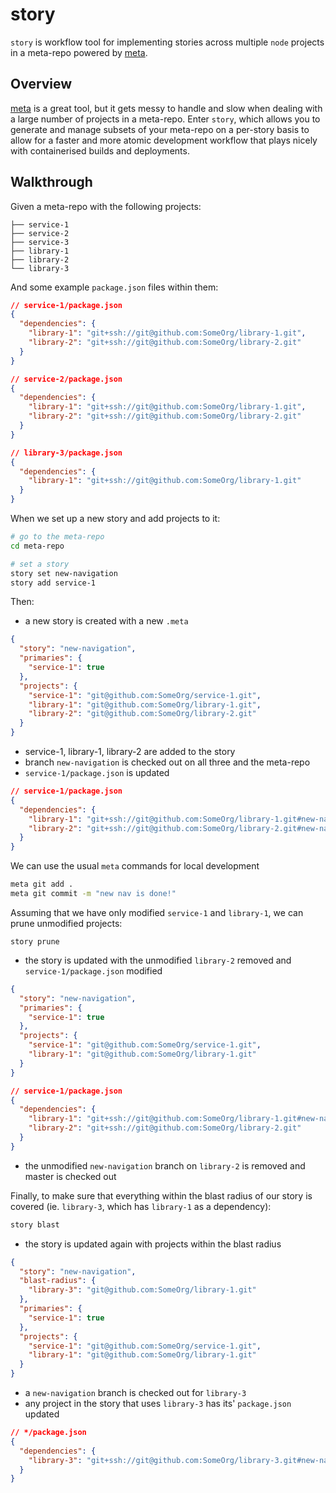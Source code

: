 # story
`story` is workflow tool for implementing stories across multiple `node` projects in a meta-repo
powered by [meta](https://github.com/mateodelnorte/meta).

## Overview
[meta](https://github.com/mateodelnorte/meta) is a great tool, but it gets messy to handle and slow
when dealing with a large number of projects in a meta-repo. Enter `story`, which allows you to
generate and manage subsets of your meta-repo on a per-story basis to allow for a faster and more
atomic development workflow that plays nicely with containerised builds and deployments.

## Walkthrough

Given a meta-repo with the following projects:
```
├── service-1
├── service-2
├── service-3
├── library-1
├── library-2
└── library-3
```

And some example `package.json` files within them:
```json
// service-1/package.json
{ 
  "dependencies": {
    "library-1": "git+ssh://git@github.com:SomeOrg/library-1.git",
    "library-2": "git+ssh://git@github.com:SomeOrg/library-2.git"
  }
}

```

```json
// service-2/package.json
{ 
  "dependencies": {
    "library-1": "git+ssh://git@github.com:SomeOrg/library-1.git",
    "library-2": "git+ssh://git@github.com:SomeOrg/library-2.git"
  }
}
```

```json
// library-3/package.json
{ 
  "dependencies": {
    "library-1": "git+ssh://git@github.com:SomeOrg/library-1.git"
  }
}
```


When we set up a new story and add projects to it:
```bash
# go to the meta-repo
cd meta-repo

# set a story
story set new-navigation
story add service-1
```

Then:
* a new story is created with a new `.meta`
```json
{
  "story": "new-navigation",
  "primaries": {
    "service-1": true
  },
  "projects": {
    "service-1": "git@github.com:SomeOrg/service-1.git",
    "library-1": "git@github.com:SomeOrg/library-1.git",
    "library-2": "git@github.com:SomeOrg/library-2.git"
  }
}
```

* service-1, library-1, library-2 are added to the story
* branch `new-navigation` is checked out on all three and the meta-repo
* `service-1/package.json` is updated

```json
// service-1/package.json
{ 
  "dependencies": {
    "library-1": "git+ssh://git@github.com:SomeOrg/library-1.git#new-navigation",
    "library-2": "git+ssh://git@github.com:SomeOrg/library-2.git#new-navigation"
  }
}
```

We can use the usual `meta` commands for local development

```bash
meta git add .
meta git commit -m "new nav is done!"
```

Assuming that we have only modified `service-1` and `library-1`, we can prune unmodified projects:

```
story prune
```

* the story is updated with the unmodified `library-2` removed and `service-1/package.json` modified
```json
{
  "story": "new-navigation",
  "primaries": {
    "service-1": true
  },
  "projects": {
    "service-1": "git@github.com:SomeOrg/service-1.git",
    "library-1": "git@github.com:SomeOrg/library-1.git"
  }
}
```

```json
// service-1/package.json
{ 
  "dependencies": {
    "library-1": "git+ssh://git@github.com:SomeOrg/library-1.git#new-navigation",
    "library-2": "git+ssh://git@github.com:SomeOrg/library-2.git"
  }
}
```

* the unmodified `new-navigation` branch on `library-2` is removed and master is checked out

Finally, to make sure that everything within the blast radius of our story is covered (ie. `library-3`,
which has `library-1` as a dependency):

```bash
story blast
```

* the story is updated again with projects within the blast radius
```json
{
  "story": "new-navigation",
  "blast-radius": {
    "library-3": "git@github.com:SomeOrg/library-1.git"
  },
  "primaries": {
    "service-1": true
  },
  "projects": {
    "service-1": "git@github.com:SomeOrg/service-1.git",
    "library-1": "git@github.com:SomeOrg/library-1.git"
  }
}
```
* a `new-navigation` branch is checked out for `library-3`
* any project in the story that uses `library-3` has its' `package.json` updated
```json
// */package.json
{ 
  "dependencies": {
    "library-3": "git+ssh://git@github.com:SomeOrg/library-3.git#new-navigation",
  }
}
```

